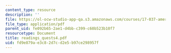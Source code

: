 ```yaml
---
content_type: resource
description: ''
file: https://ol-ocw-studio-app-qa.s3.amazonaws.com/courses/17-037-american-political-thought-spring-2004/fd9e879ae3c82d7cd2e5b97ce298957f_readings_quests4.pdf
file_type: application/pdf
parent_uid: fe092b65-2ae1-d4bb-c399-c60b523b10f7
resourcetype: Document
title: readings_quests4.pdf
uid: fd9e879a-e3c8-2d7c-d2e5-b97ce298957f
---
```

